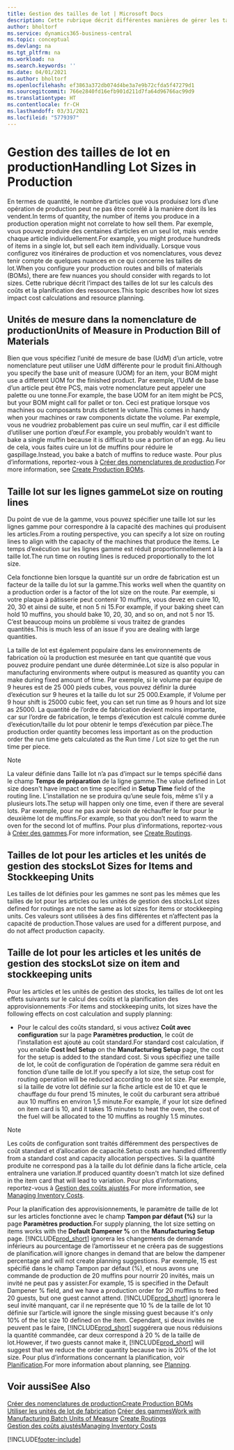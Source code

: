 ```yaml
---
title: Gestion des tailles de lot | Microsoft Docs
description: Cette rubrique décrit différentes manières de gérer les tailles de lot.
author: bholtorf
ms.service: dynamics365-business-central
ms.topic: conceptual
ms.devlang: na
ms.tgt_pltfrm: na
ms.workload: na
ms.search.keywords: ''
ms.date: 04/01/2021
ms.author: bholtorf
ms.openlocfilehash: ef3863a372db074d4be3a7e9b72cfda5f47279d1
ms.sourcegitcommit: 766e2840fd16efb901d211d7fa64d96766ac99d9
ms.translationtype: HT
ms.contentlocale: fr-CH
ms.lasthandoff: 03/31/2021
ms.locfileid: "5779397"
---
```

# <a name="handling-lot-sizes-in-production"></a><span data-ttu-id="5928e-103">Gestion des tailles de lot en production</span><span class="sxs-lookup"><span data-stu-id="5928e-103">Handling Lot Sizes in Production</span></span>
<span data-ttu-id="5928e-104">En termes de quantité, le nombre d’articles que vous produisez lors d’une opération de production peut ne pas être corrélé à la manière dont ils les vendent.</span><span class="sxs-lookup"><span data-stu-id="5928e-104">In terms of quantity, the number of items you produce in a production operation might not correlate to how sell them.</span></span> <span data-ttu-id="5928e-105">Par exemple, vous pouvez produire des centaines d’articles en un seul lot, mais vendre chaque article individuellement.</span><span class="sxs-lookup"><span data-stu-id="5928e-105">For example, you might produce hundreds of items in a single lot, but sell each item individually.</span></span> <span data-ttu-id="5928e-106">Lorsque vous configurez vos itinéraires de production et vos nomenclatures, vous devez tenir compte de quelques nuances en ce qui concerne les tailles de lot.</span><span class="sxs-lookup"><span data-stu-id="5928e-106">When you configure your production routes and bills of materials (BOMs), there are few nuances you should consider with regards to lot sizes.</span></span> <span data-ttu-id="5928e-107">Cette rubrique décrit l’impact des tailles de lot sur les calculs des coûts et la planification des ressources.</span><span class="sxs-lookup"><span data-stu-id="5928e-107">This topic describes how lot sizes impact cost calculations and resource planning.</span></span>

## <a name="units-of-measure-in-production-bill-of-materials"></a><span data-ttu-id="5928e-108">Unités de mesure dans la nomenclature de production</span><span class="sxs-lookup"><span data-stu-id="5928e-108">Units of Measure in Production Bill of Materials</span></span>
<span data-ttu-id="5928e-109">Bien que vous spécifiez l’unité de mesure de base (UdM) d’un article, votre nomenclature peut utiliser une UdM différente pour le produit fini.</span><span class="sxs-lookup"><span data-stu-id="5928e-109">Although you specify the base unit of measure (UOM) for an item, your BOM might use a different UOM for the finished product.</span></span> <span data-ttu-id="5928e-110">Par exemple, l’UdM de base d’un article peut être PCS, mais votre nomenclature peut appeler une palette ou une tonne.</span><span class="sxs-lookup"><span data-stu-id="5928e-110">For example, the base UOM for an item might be PCS, but your BOM might call for pallet or ton.</span></span> <span data-ttu-id="5928e-111">Ceci est pratique lorsque vos machines ou composants bruts dictent le volume.</span><span class="sxs-lookup"><span data-stu-id="5928e-111">This comes in handy when your machines or raw components dictate the volume.</span></span> <span data-ttu-id="5928e-112">Par exemple, vous ne voudriez probablement pas cuire un seul muffin, car il est difficile d’utiliser une portion d’œuf.</span><span class="sxs-lookup"><span data-stu-id="5928e-112">For example, you probably wouldn't want to bake a single muffin because it is difficult to use a portion of an egg.</span></span> <span data-ttu-id="5928e-113">Au lieu de cela, vous faites cuire un lot de muffins pour réduire le gaspillage.</span><span class="sxs-lookup"><span data-stu-id="5928e-113">Instead, you bake a batch of muffins to reduce waste.</span></span> <span data-ttu-id="5928e-114">Pour plus d’informations, reportez-vous à [Créer des nomenclatures de production](production-how-to-create-production-boms.md).</span><span class="sxs-lookup"><span data-stu-id="5928e-114">For more information, see [Create Production BOMs](production-how-to-create-production-boms.md).</span></span>

## <a name="lot-size-on-routing-lines"></a><span data-ttu-id="5928e-115">Taille lot sur les lignes gamme</span><span class="sxs-lookup"><span data-stu-id="5928e-115">Lot size on routing lines</span></span>
<span data-ttu-id="5928e-116">Du point de vue de la gamme, vous pouvez spécifier une taille lot sur les lignes gamme pour correspondre à la capacité des machines qui produisent les articles.</span><span class="sxs-lookup"><span data-stu-id="5928e-116">From a routing perspective, you can specify a lot size on routing lines to align with the capacity of the machines that produce the items.</span></span> <span data-ttu-id="5928e-117">Le temps d’exécution sur les lignes gamme est réduit proportionnellement à la taille lot.</span><span class="sxs-lookup"><span data-stu-id="5928e-117">The run time on routing lines is reduced proportionally to the lot size.</span></span> 

<span data-ttu-id="5928e-118">Cela fonctionne bien lorsque la quantité sur un ordre de fabrication est un facteur de la taille du lot sur la gamme.</span><span class="sxs-lookup"><span data-stu-id="5928e-118">This works well when the quantity on a production order is a factor of the lot size on the route.</span></span> <span data-ttu-id="5928e-119">Par exemple, si votre plaque à pâtisserie peut contenir 10 muffins, vous devez en cuire 10, 20, 30 et ainsi de suite, et non 5 ni 15.</span><span class="sxs-lookup"><span data-stu-id="5928e-119">For example, if your baking sheet can hold 10 muffins, you should bake 10, 20, 30, and so on, and not 5 nor 15.</span></span>  <span data-ttu-id="5928e-120">C’est beaucoup moins un problème si vous traitez de grandes quantités.</span><span class="sxs-lookup"><span data-stu-id="5928e-120">This is much less of an issue if you are dealing with large quantities.</span></span>

<span data-ttu-id="5928e-121">La taille de lot est également populaire dans les environnements de fabrication où la production est mesurée en tant que quantité que vous pouvez produire pendant une durée déterminée.</span><span class="sxs-lookup"><span data-stu-id="5928e-121">Lot size is also popular in manufacturing environments where output is measured as quantity you can make during fixed amount of time.</span></span> <span data-ttu-id="5928e-122">Par exemple, si le volume par équipe de 9 heures est de 25 000 pieds cubes, vous pouvez définir la durée d’exécution sur 9 heures et la taille du lot sur 25 000.</span><span class="sxs-lookup"><span data-stu-id="5928e-122">Example, if Volume per 9 hour shift is 25000 cubic feet, you can set run time as 9 hours and lot size as 25000.</span></span>
<span data-ttu-id="5928e-123">La quantité de l’ordre de fabrication devient moins importante, car sur l’ordre de fabrication, le temps d’exécution est calculé comme durée d’exécution/taille du lot pour obtenir le temps d’exécution par pièce.</span><span class="sxs-lookup"><span data-stu-id="5928e-123">The production order quantity becomes less important as on the production order the run time gets calculated as the Run time / Lot size to get the run time per piece.</span></span>
 
> [!NOTE]
> <span data-ttu-id="5928e-124">La valeur définie dans Taille lot n’a pas d’impact sur le temps spécifié dans le champ **Temps de préparation** de la ligne gamme.</span><span class="sxs-lookup"><span data-stu-id="5928e-124">The value defined in Lot size doesn't have impact on time specified in **Setup Time** field of the routing line.</span></span> <span data-ttu-id="5928e-125">L’installation ne se produira qu’une seule fois, même s’il y a plusieurs lots.</span><span class="sxs-lookup"><span data-stu-id="5928e-125">The setup will happen only one time, even if there are several lots.</span></span> <span data-ttu-id="5928e-126">Par exemple, pour ne pas avoir besoin de réchauffer le four pour le deuxième lot de muffins.</span><span class="sxs-lookup"><span data-stu-id="5928e-126">For example, so that you don’t need to warm the oven for the second lot of muffins.</span></span> <span data-ttu-id="5928e-127">Pour plus d’informations, reportez-vous à [Créer des gammes](production-how-to-create-routings.md).</span><span class="sxs-lookup"><span data-stu-id="5928e-127">For more information, see [Create Routings](production-how-to-create-routings.md).</span></span>

## <a name="lot-sizes-for-items-and-stockkeeping-units"></a><span data-ttu-id="5928e-128">Tailles de lot pour les articles et les unités de gestion des stocks</span><span class="sxs-lookup"><span data-stu-id="5928e-128">Lot Sizes for Items and Stockkeeping Units</span></span>
<span data-ttu-id="5928e-129">Les tailles de lot définies pour les gammes ne sont pas les mêmes que les tailles de lot pour les articles ou les unités de gestion des stocks.</span><span class="sxs-lookup"><span data-stu-id="5928e-129">Lot sizes defined for routings are not the same as lot sizes for items or stockkeeping units.</span></span> <span data-ttu-id="5928e-130">Ces valeurs sont utilisées à des fins différentes et n’affectent pas la capacité de production.</span><span class="sxs-lookup"><span data-stu-id="5928e-130">Those values are used for a different purpose, and do not affect production capacity.</span></span> 

## <a name="lot-size-on-item-and-stockkeeping-units"></a><span data-ttu-id="5928e-131">Taille de lot pour les articles et les unités de gestion des stocks</span><span class="sxs-lookup"><span data-stu-id="5928e-131">Lot size on item and stockkeeping units</span></span>
<span data-ttu-id="5928e-132">Pour les articles et les unités de gestion des stocks, les tailles de lot ont les effets suivants sur le calcul des coûts et la planification des approvisionnements :</span><span class="sxs-lookup"><span data-stu-id="5928e-132">For items and stockkeeping units, lot sizes have the following effects on cost calculation and supply planning:</span></span>

* <span data-ttu-id="5928e-133">Pour le calcul des coûts standard, si vous activez **Coût avec configuration** sur la page **Paramètres production**, le coût de l’installation est ajouté au coût standard.</span><span class="sxs-lookup"><span data-stu-id="5928e-133">For standard cost calculation, if you enable **Cost Incl Setup** on the **Manufacturing Setup** page, the cost for the setup is added to the standard cost.</span></span> <span data-ttu-id="5928e-134">Si vous spécifiez une taille de lot, le coût de configuration de l’opération de gamme sera réduit en fonction d’une taille de lot.</span><span class="sxs-lookup"><span data-stu-id="5928e-134">If you specify a lot size, the setup cost for routing operation will be reduced according to one lot size.</span></span> <span data-ttu-id="5928e-135">Par exemple, si la taille de votre lot définie sur la fiche article est de 10 et que le chauffage du four prend 15 minutes, le coût du carburant sera attribué aux 10 muffins en environ 1,5 minute.</span><span class="sxs-lookup"><span data-stu-id="5928e-135">For example, if your lot size defined on item card is 10, and it takes 15 minutes to heat the oven, the cost of the fuel will be allocated to the 10 muffins as roughly 1.5 minutes.</span></span> 

> [!NOTE]
> <span data-ttu-id="5928e-136">Les coûts de configuration sont traités différemment des perspectives de coût standard et d’allocation de capacité.</span><span class="sxs-lookup"><span data-stu-id="5928e-136">Setup costs are handled differently from a standard cost and capacity allocation perspectives.</span></span> <span data-ttu-id="5928e-137">Si la quantité produite ne correspond pas à la taille du lot définie dans la fiche article, cela entraînera une variation.</span><span class="sxs-lookup"><span data-stu-id="5928e-137">If produced quantity doesn't match lot size defined in the item card that will lead to variation.</span></span> <span data-ttu-id="5928e-138">Pour plus d’informations, reportez-vous à [Gestion des coûts ajustés](finance-manage-inventory-costs.md).</span><span class="sxs-lookup"><span data-stu-id="5928e-138">For more information, see [Managing Inventory Costs](finance-manage-inventory-costs.md).</span></span> <!--not sure that I got this part right seems to repeat the first example.-->

<span data-ttu-id="5928e-139">Pour la planification des approvisionnements, le paramètre de taille de lot sur les articles fonctionne avec le champ **Tampon par défaut (%)** sur la page **Paramètres production**.</span><span class="sxs-lookup"><span data-stu-id="5928e-139">For supply planning, the lot size setting on items works with the **Default Dampener %** on the **Manufacturing Setup** page.</span></span> [!INCLUDE[prod_short](includes/prod_short.md)] <span data-ttu-id="5928e-140">ignorera les changements de demande inférieurs au pourcentage de l’amortisseur et ne créera pas de suggestions de planification.</span><span class="sxs-lookup"><span data-stu-id="5928e-140">will ignore changes in demand that are below the dampener percentage and will not create planning suggestions.</span></span> <span data-ttu-id="5928e-141">Par exemple, 15 est spécifié dans le champ Tampon par défaut (%), et nous avons une commande de production de 20 muffins pour nourrir 20 invités, mais un invité ne peut pas y assister.</span><span class="sxs-lookup"><span data-stu-id="5928e-141">For example, 15 is specified in the Default Dampener % field, and we have a production order for 20 muffins to feed 20 guests, but one guest cannot attend.</span></span> [!INCLUDE[prod_short](includes/prod_short.md)] <span data-ttu-id="5928e-142">ignorera le seul invité manquant, car il ne représente que 10 % de la taille de lot 10 définie sur l’article.</span><span class="sxs-lookup"><span data-stu-id="5928e-142">will ignore the single missing guest because it's only 10% of the lot size 10 defined on the item.</span></span> <span data-ttu-id="5928e-143">Cependant, si deux invités ne peuvent pas le faire, [!INCLUDE[prod_short](includes/prod_short.md)] suggérera que nous réduisions la quantité commandée, car deux correspond à 20 % de la taille de lot.</span><span class="sxs-lookup"><span data-stu-id="5928e-143">However, if two guests cannot make it, [!INCLUDE[prod_short](includes/prod_short.md)] will suggest that we reduce the order quantity because two is 20% of the lot size.</span></span> <span data-ttu-id="5928e-144">Pour plus d’informations concernant la planification, voir [Planification](production-planning.md).</span><span class="sxs-lookup"><span data-stu-id="5928e-144">For more information about planning, see [Planning](production-planning.md).</span></span>

## <a name="see-also"></a><span data-ttu-id="5928e-145">Voir aussi</span><span class="sxs-lookup"><span data-stu-id="5928e-145">See Also</span></span>
[<span data-ttu-id="5928e-146">Créer des nomenclatures de production</span><span class="sxs-lookup"><span data-stu-id="5928e-146">Create Production BOMs</span></span>](production-how-to-create-production-boms.md)  
<span data-ttu-id="5928e-147">[Utiliser les unités de lot de fabrication](production-how-to-use-the-manufacturing-batch-unit-of-measure.md)
[Créer des gammes](production-how-to-create-routings.md)</span><span class="sxs-lookup"><span data-stu-id="5928e-147">[Work with Manufacturing Batch Units of Measure](production-how-to-use-the-manufacturing-batch-unit-of-measure.md)
[Create Routings](production-how-to-create-routings.md)</span></span>  
[<span data-ttu-id="5928e-148">Gestion des coûts ajustés</span><span class="sxs-lookup"><span data-stu-id="5928e-148">Managing Inventory Costs</span></span>](finance-manage-inventory-costs.md)


[!INCLUDE[footer-include](includes/footer-banner.md)]